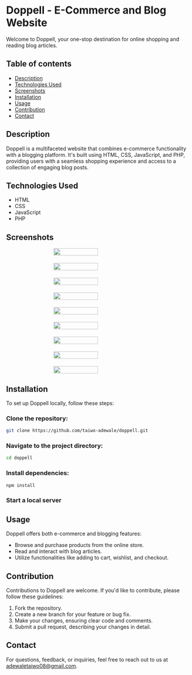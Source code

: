 # Doppell - E-Commerce and Blog Website

Welcome to Doppell, your one-stop destination for online shopping and reading blog articles.

## Table of contents

- [Description](#description)
- [Technologies Used](#technologies-used)
- [Screenshots](#screenshots)
- [Installation](#installation)
- [Usage](#usage)
- [Contribution](#contribution)
- [Contact](#contact)

## Description

Doppell is a multifaceted website that combines e-commerce functionality with a blogging platform. It's built using HTML, CSS, JavaScript, and PHP, providing users with a seamless shopping experience and access to a collection of engaging blog posts.

## Technologies Used

- HTML
- CSS
- JavaScript
- PHP

## Screenshots

<div style="display: flex; flex-direction: row; flex-wrap: wrap; justify-content: center; gap: 20px">
  <img src="https://doppell.000webhostapp.com/images/screenshot-1.png" width="49%" />
  <img src="https://doppell.000webhostapp.com/images/screenshot-2.png" width="49%" />
  <img src="https://doppell.000webhostapp.com/images/screenshot-3.png" width="49%" />
  <img src="https://doppell.000webhostapp.com/images/screenshot-4.png" width="49%" />
  <img src="https://doppell.000webhostapp.com/images/screenshot-5.png" width="49%" />
  <img src="https://doppell.000webhostapp.com/images/screenshot-6.png" width="49%" />
  <img src="https://doppell.000webhostapp.com/images/screenshot-7.png" width="49%" />
  <img src="https://doppell.000webhostapp.com/images/screenshot-8.png" width="49%" />
  <img src="https://doppell.000webhostapp.com/images/screenshot-9.png" width="49%" />
</div>

## Installation

To set up Doppell locally, follow these steps:

### Clone the repository:

```bash
git clone https://github.com/taiwo-adewale/doppell.git
```

### Navigate to the project directory:

```bash
cd doppell
```

### Install dependencies:

```bash
npm install
```

### Start a local server

## Usage

Doppell offers both e-commerce and blogging features:

- Browse and purchase products from the online store.
- Read and interact with blog articles.
- Utilize functionalities like adding to cart, wishlist, and checkout.

## Contribution

Contributions to Doppell are welcome. If you'd like to contribute, please follow these guidelines:

1. Fork the repository.
2. Create a new branch for your feature or bug fix.
3. Make your changes, ensuring clear code and comments.
4. Submit a pull request, describing your changes in detail.

## Contact

For questions, feedback, or inquiries, feel free to reach out to us at [adewaletaiwo08@gmail.com](mailto:adewaletaiwo08@gmail.com).
